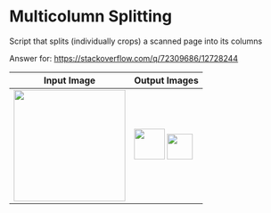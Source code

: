 # Multicolumn Splitting
Script that splits (individually crops) a scanned page into its columns

Answer for: https://stackoverflow.com/q/72309686/12728244

|        Input Image        |Output Images             |
----------------------------|---------------------------|
|<img src="https://user-images.githubusercontent.com/8327505/169427886-9f06aa8b-a4f0-4e38-9779-207243dcdacd.jpg" width="200"/>|<img src="https://user-images.githubusercontent.com/8327505/169427894-890cb1e2-b8eb-49ef-9271-252ee68df8c8.png" width="55"/>  <img src="https://user-images.githubusercontent.com/8327505/169427899-11c76ed7-a700-40e6-ae08-76916e792799.png" width="46"/>
